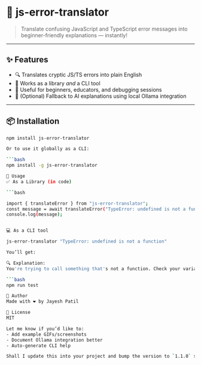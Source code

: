 # 🧠 js-error-translator

> Translate confusing JavaScript and TypeScript error messages into beginner-friendly explanations — instantly!

---

## ✨ Features

- 🔍 Translates cryptic JS/TS errors into plain English
- 🧪 Works as a library *and* a CLI tool
- 🔧 Useful for beginners, educators, and debugging sessions
- 🤖 (Optional) Fallback to AI explanations using local Ollama integration

---

## 📦 Installation

```bash
npm install js-error-translator

Or to use it globally as a CLI:

```bash
npm install -g js-error-translator

🚀 Usage
✅ As a Library (in code)

```bash 

import { translateError } from "js-error-translator";
const message = await translateError("TypeError: undefined is not a function");
console.log(message);


💻 As a CLI tool

js-error-translator "TypeError: undefined is not a function"

You’ll get:

🔍 Explanation:
You're trying to call something that's not a function. Check your variables or imports.

```bash
npm run test

👥 Author
Made with ❤️ by Jayesh Patil

📄 License
MIT

Let me know if you’d like to:
- Add example GIFs/screenshots
- Document Ollama integration better
- Auto-generate CLI help

Shall I update this into your project and bump the version to `1.1.0` so you can re-publish?